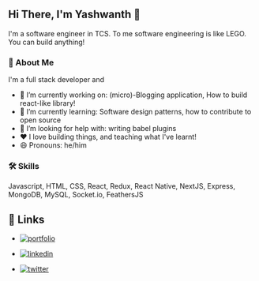
## Hi There, I'm Yashwanth 👋

I'm a software engineer in TCS.
To me software engineering is like LEGO. You can build anything!


### 🚀 About Me
I'm a full stack developer and


- 🔭 I’m currently working on: (micro)-Blogging application, How to build react-like library!
- 🌱 I’m currently learning: Software design patterns, how to contribute to open source
- 🤔 I’m looking for help with: writing babel plugins 
- ❤️ I love building things, and teaching what I've learnt!
- 😄 Pronouns: he/him

### 🛠 Skills
Javascript, HTML, CSS, React, Redux, React Native, NextJS, Express, 
MongoDB, MySQL, Socket.io, FeathersJS


## 🔗 Links
* [![portfolio](https://img.shields.io/badge/my_portfolio-000?style=for-the-badge&logo=ko-fi&logoColor=white)](https://yashone7.space/)
* [![linkedin](https://img.shields.io/badge/linkedin-0A66C2?style=for-the-badge&logo=linkedin&logoColor=white)](https://www.linkedin.com/in/yashwanth-somayajula-283858142/)

* [![twitter](https://img.shields.io/badge/twitter-1DA1F2?style=for-the-badge&logo=twitter&logoColor=white)](https://twitter.com/yashone7)


